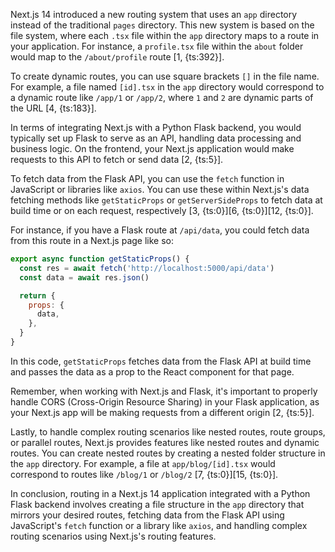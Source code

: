 Next.js 14 introduced a new routing system that uses an `app` directory instead of the traditional `pages` directory. This new system is based on the file system, where each `.tsx` file within the `app` directory maps to a route in your application. For instance, a `profile.tsx` file within the `about` folder would map to the `/about/profile` route [1, {ts:392}]. 

To create dynamic routes, you can use square brackets `[]` in the file name. For example, a file named `[id].tsx` in the `app` directory would correspond to a dynamic route like `/app/1` or `/app/2`, where `1` and `2` are dynamic parts of the URL [4, {ts:183}]. 

In terms of integrating Next.js with a Python Flask backend, you would typically set up Flask to serve as an API, handling data processing and business logic. On the frontend, your Next.js application would make requests to this API to fetch or send data [2, {ts:5}]. 

To fetch data from the Flask API, you can use the `fetch` function in JavaScript or libraries like `axios`. You can use these within Next.js's data fetching methods like `getStaticProps` or `getServerSideProps` to fetch data at build time or on each request, respectively [3, {ts:0}][6, {ts:0}][12, {ts:0}]. 

For instance, if you have a Flask route at `/api/data`, you could fetch data from this route in a Next.js page like so:

```javascript
export async function getStaticProps() {
  const res = await fetch('http://localhost:5000/api/data')
  const data = await res.json()

  return {
    props: {
      data,
    },
  }
}
```

In this code, `getStaticProps` fetches data from the Flask API at build time and passes the data as a prop to the React component for that page. 

Remember, when working with Next.js and Flask, it's important to properly handle CORS (Cross-Origin Resource Sharing) in your Flask application, as your Next.js app will be making requests from a different origin [2, {ts:5}]. 

Lastly, to handle complex routing scenarios like nested routes, route groups, or parallel routes, Next.js provides features like nested routes and dynamic routes. You can create nested routes by creating a nested folder structure in the `app` directory. For example, a file at `app/blog/[id].tsx` would correspond to routes like `/blog/1` or `/blog/2` [7, {ts:0}][15, {ts:0}]. 

In conclusion, routing in a Next.js 14 application integrated with a Python Flask backend involves creating a file structure in the `app` directory that mirrors your desired routes, fetching data from the Flask API using JavaScript's `fetch` function or a library like `axios`, and handling complex routing scenarios using Next.js's routing features.

